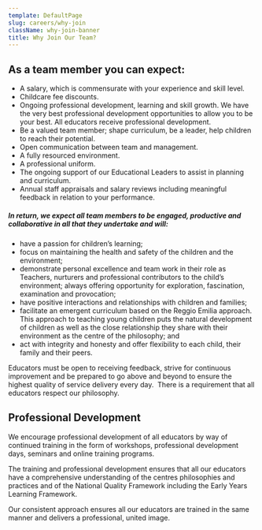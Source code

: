 ```yaml
---
template: DefaultPage
slug: careers/why-join
className: why-join-banner
title: Why Join Our Team?
---
```

## As a team member you can expect:

* A salary, which is commensurate with your experience and skill level.
* Childcare fee discounts.
* Ongoing professional development, learning and skill growth. We have the very best professional development opportunities to allow you to be your best. All educators receive professional development.
* Be a valued team member; shape curriculum, be a leader, help children to reach their potential.
* Open communication between team and management.
* A fully resourced environment.
* A professional uniform.
* The ongoing support of our Educational Leaders to assist in planning and curriculum.
* Annual staff appraisals and salary reviews including meaningful feedback in relation to your performance.

##### **In return, we expect all team members to be engaged, productive and collaborative in all that they undertake and will:**

* have a passion for children’s learning; 
* focus on maintaining the health and safety of the children and the environment;
* demonstrate personal excellence and team work in their role as Teachers, nurturers and professional contributors to the child’s environment; always offering opportunity for exploration, fascination, examination and provocation;
* have positive interactions and relationships with children and families;
* facilitate an emergent curriculum based on the Reggio Emilia approach. This approach to teaching young children puts the natural development of children as well as the close relationship they share with their environment as the centre of the philosophy; and 
* act with integrity and honesty and offer flexibility to each child, their family and their peers. 

Educators must be open to receiving feedback, strive for continuous improvement and be prepared to go above and beyond to ensure the highest quality of service delivery every day.  There is a requirement that all educators respect our philosophy.

## Professional Development

We encourage professional development of all educators by way of continued training in the form of workshops, professional development days, seminars and online training programs.

The training and professional development ensures that all our educators have a comprehensive understanding of the centres philosophies and practices and of the National Quality Framework including the Early Years Learning Framework.

Our consistent approach ensures all our educators are trained in the same manner and delivers a professional, united image.
